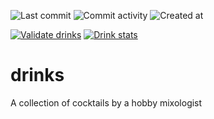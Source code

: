 ![Last commit](https://img.shields.io/github/last-commit/mattiasholm/drinks?color=blue)
![Commit activity](https://img.shields.io/github/commit-activity/t/mattiasholm/drinks?color=blue)
![Created at](https://img.shields.io/github/created-at/mattiasholm/drinks?color=blue)

[![Validate drinks](https://github.com/mattiasholm/drinks/actions/workflows/validate.yml/badge.svg)](https://github.com/mattiasholm/drinks/actions/workflows/validate.yml)
[![Drink stats](https://github.com/mattiasholm/drinks/actions/workflows/stats.yml/badge.svg)](https://github.com/mattiasholm/drinks/actions/workflows/stats.yml)

# drinks
A collection of cocktails by a hobby mixologist